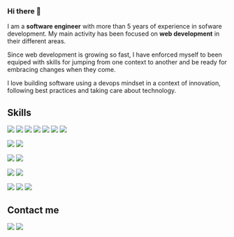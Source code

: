 ### Hi there 👋

I am a **software engineer** with more than 5 years of experience in sofware development. My main activity has been focused on **web development** in their different areas.

Since web development is growing so fast, I have enforced myself to been equiped with skills for jumping from one context to another and be ready for embracing changes when they come.

I love building software using a devops mindset in a context of innovation, following best practices and taking care about technology.

## Skills

![](https://img.shields.io/badge/Javascript-F7DF1E?style=for-the-badge&logo=javascript&logoColor=white&labelColor=000000)
![](https://img.shields.io/badge/Typescript-007ACC?style=for-the-badge&logo=typescript&logoColor=white&labelColor=000000)
![](https://img.shields.io/badge/React-61DAFB?style=for-the-badge&logo=react&logoColor=white&labelColor=000000)
![](https://img.shields.io/badge/Angular-DD0031?style=for-the-badge&logo=angular&logoColor=white&labelColor=000000)
![](https://img.shields.io/badge/Jest-C21325?style=for-the-badge&logo=jest&logoColor=white&labelColor=000000)
![](https://img.shields.io/badge/CSS-F43059?style=for-the-badge&logo=css3&logoColor=white&labelColor=000000)
![](https://img.shields.io/badge/HTML-E34F26?style=for-the-badge&logo=html5&logoColor=white&labelColor=000000)
</br>

![](https://img.shields.io/badge/eslint-4B32C3?style=for-the-badge&logo=eslint&logoColor=white&labelColor=000000)
![](https://img.shields.io/badge/prettier-F7B93E?style=for-the-badge&logo=prettier&logoColor=white&labelColor=000000)
</br>

![](https://img.shields.io/badge/Node.js-339933?style=for-the-badge&logo=node.js&logoColor=white&labelColor=000000)
![](https://img.shields.io/badge/Python-3776AB?style=for-the-badge&logo=python&logoColor=white&labelColor=000000)
</br>

![](https://img.shields.io/badge/MongoDB-47A248?style=for-the-badge&logo=mongodb&logoColor=white&labelColor=000000)
![](https://img.shields.io/badge/PostgreSQL-336791?style=for-the-badge&logo=nginx&logoColor=white&labelColor=000000)
</br>

![](https://img.shields.io/badge/Docker-2496ED?style=for-the-badge&logo=postgresql&logoColor=white&labelColor=000000)
![](https://img.shields.io/badge/Rancher-0075A8?style=for-the-badge&logo=rancher&logoColor=white&labelColor=000000)
![](https://img.shields.io/badge/AWS-ff9900?style=for-the-badge&logo=amazon-aws&logoColor=white&labelColor=000000)

## Contact me

[![](https://img.shields.io/badge/info@fjfdev.com-82BC23?style=for-the-badge&logo=mail.ru&logoColor=white&labelColor=000000)](mailto:info@fjfdev.com)
[![](https://img.shields.io/badge/Linkedin-0077B5?style=for-the-badge&logo=linkedin&logoColor=white&labelColor=000000)](https://www.linkedin.com/in/fcojavierfernandezr/)

